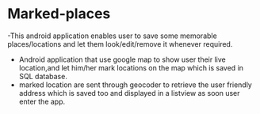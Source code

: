 # Marked-places
-This android application enables user to save some memorable places/locations and let them look/edit/remove it whenever required.
- Android application that use google map to show user their live location,and let him/her mark locations on the map which is saved in SQL database.
- marked location are sent through geocoder to retrieve the user friendly address which is saved too and displayed in a listview as soon user enter the app.
